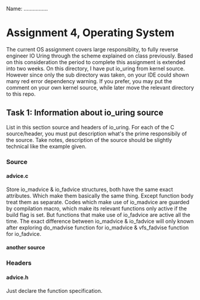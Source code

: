 Name: ................

# Assignment 4, Operating System
The current OS assignment covers large responsiblity, to fully reverse engineer IO Uring through the scheme explained on class previously. Based on this consideration the period to complete this assignment is extended into two weeks. On this directory, I have put io_uring from kernel source. However since only the sub directory was taken, on your IDE could shown many red error dependency warning. If you prefer, you may put the comment on your own kernel source, while later move the relevant directory to this repo.

## Task 1: Information about io_uring source
List in this section source and headers of io_uring. For each of the C source/header, you must put description what's the prime responsibily of the source. Take notes, description of the source should be slightly technical like the example given. 

### Source
#### advice.c
Store io_madvice & io_fadvice structures, both have the same exact attributes. Which make them basically the same thing. Except function body treat them as separate. Codes which make use of io_madvice are guarded by compilation macro, which make its relevant functions only active if the build flag is set. But functions that make use of io_fadvice are active all the time. The exact difference between io_madvice & io_fadvice will only known after exploring do_madvise function for io_madvice & vfs_fadvise function for io_fadvice. 

#### another source

### Headers
#### advice.h
Just declare the function specification. 


